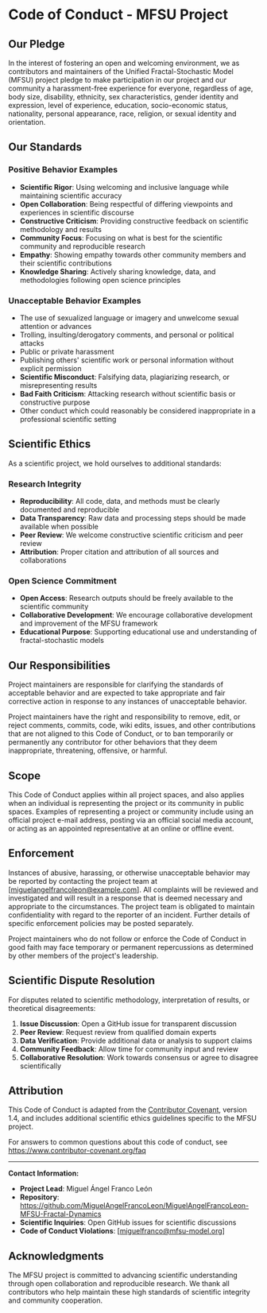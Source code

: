 # Code of Conduct - MFSU Project

## Our Pledge

In the interest of fostering an open and welcoming environment, we as contributors and maintainers of the Unified Fractal-Stochastic Model (MFSU) project pledge to make participation in our project and our community a harassment-free experience for everyone, regardless of age, body size, disability, ethnicity, sex characteristics, gender identity and expression, level of experience, education, socio-economic status, nationality, personal appearance, race, religion, or sexual identity and orientation.

## Our Standards

### Positive Behavior Examples

* **Scientific Rigor**: Using welcoming and inclusive language while maintaining scientific accuracy
* **Open Collaboration**: Being respectful of differing viewpoints and experiences in scientific discourse
* **Constructive Criticism**: Providing constructive feedback on scientific methodology and results
* **Community Focus**: Focusing on what is best for the scientific community and reproducible research
* **Empathy**: Showing empathy towards other community members and their scientific contributions
* **Knowledge Sharing**: Actively sharing knowledge, data, and methodologies following open science principles

### Unacceptable Behavior Examples

* The use of sexualized language or imagery and unwelcome sexual attention or advances
* Trolling, insulting/derogatory comments, and personal or political attacks
* Public or private harassment
* Publishing others' scientific work or personal information without explicit permission
* **Scientific Misconduct**: Falsifying data, plagiarizing research, or misrepresenting results
* **Bad Faith Criticism**: Attacking research without scientific basis or constructive purpose
* Other conduct which could reasonably be considered inappropriate in a professional scientific setting

## Scientific Ethics

As a scientific project, we hold ourselves to additional standards:

### Research Integrity
* **Reproducibility**: All code, data, and methods must be clearly documented and reproducible
* **Data Transparency**: Raw data and processing steps should be made available when possible
* **Peer Review**: We welcome constructive scientific criticism and peer review
* **Attribution**: Proper citation and attribution of all sources and collaborations

### Open Science Commitment
* **Open Access**: Research outputs should be freely available to the scientific community
* **Collaborative Development**: We encourage collaborative development and improvement of the MFSU framework
* **Educational Purpose**: Supporting educational use and understanding of fractal-stochastic models

## Our Responsibilities

Project maintainers are responsible for clarifying the standards of acceptable behavior and are expected to take appropriate and fair corrective action in response to any instances of unacceptable behavior.

Project maintainers have the right and responsibility to remove, edit, or reject comments, commits, code, wiki edits, issues, and other contributions that are not aligned to this Code of Conduct, or to ban temporarily or permanently any contributor for other behaviors that they deem inappropriate, threatening, offensive, or harmful.

## Scope

This Code of Conduct applies within all project spaces, and also applies when an individual is representing the project or its community in public spaces. Examples of representing a project or community include using an official project e-mail address, posting via an official social media account, or acting as an appointed representative at an online or offline event.

## Enforcement

Instances of abusive, harassing, or otherwise unacceptable behavior may be reported by contacting the project team at [miguelangelfrancoleon@example.com]. All complaints will be reviewed and investigated and will result in a response that is deemed necessary and appropriate to the circumstances. The project team is obligated to maintain confidentiality with regard to the reporter of an incident. Further details of specific enforcement policies may be posted separately.

Project maintainers who do not follow or enforce the Code of Conduct in good faith may face temporary or permanent repercussions as determined by other members of the project's leadership.

## Scientific Dispute Resolution

For disputes related to scientific methodology, interpretation of results, or theoretical disagreements:

1. **Issue Discussion**: Open a GitHub issue for transparent discussion
2. **Peer Review**: Request review from qualified domain experts
3. **Data Verification**: Provide additional data or analysis to support claims
4. **Community Feedback**: Allow time for community input and review
5. **Collaborative Resolution**: Work towards consensus or agree to disagree scientifically

## Attribution

This Code of Conduct is adapted from the [Contributor Covenant][homepage], version 1.4, and includes additional scientific ethics guidelines specific to the MFSU project.

[homepage]: https://www.contributor-covenant.org

For answers to common questions about this code of conduct, see https://www.contributor-covenant.org/faq

---

**Contact Information:**
- **Project Lead**: Miguel Ángel Franco León
- **Repository**: https://github.com/MiguelAngelFrancoLeon/MiguelAngelFrancoLeon-MFSU-Fractal-Dynamics
- **Scientific Inquiries**: Open GitHub issues for scientific discussions
- **Code of Conduct Violations**: [miguelfranco@mfsu-model.org]

## Acknowledgments

The MFSU project is committed to advancing scientific understanding through open collaboration and reproducible research. We thank all contributors who help maintain these high standards of scientific integrity and community cooperation.
